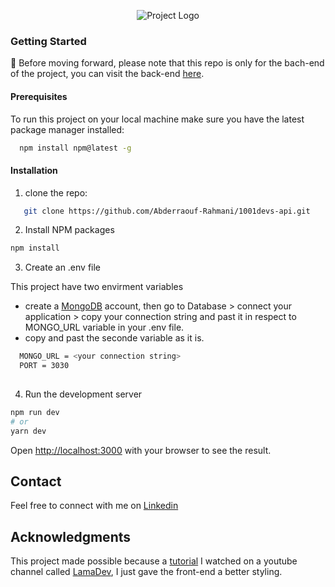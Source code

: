 <div align='center' >

![Project Logo](https://www.abderraouf-rahmani.dev/images/logos/1001devs-logo.png)
</div>

### Getting Started
📍 Before moving forward, please note that this repo is only for the bach-end of the project, you can visit the back-end [here](https://github.com/Abderraouf-Rahmani/1001devs-client).
#### Prerequisites
To run this project on your local machine make sure you have the latest package manager installed:
```sh
  npm install npm@latest -g
  ```
#### Installation
1. clone the repo:
```sh
   git clone https://github.com/Abderraouf-Rahmani/1001devs-api.git
```
2.  Install NPM packages
   ```sh
   npm install
```

3. Create an .env file

This project have two envirment variables
* create a [MongoDB](https://www.mongodb.com/) account, then go to Database > connect your application > copy your connection string and past it in respect to MONGO_URL variable in your .env file.
* copy and past the seconde variable as it is.
 ```sh
   MONGO_URL = <your connection string>
   PORT = 3030
   
```

4. Run the development server


```bash
npm run dev
# or
yarn dev
```

Open [http://localhost:3000](http://localhost:3030) with your browser to see the result.


## Contact
Feel free to connect with me on [Linkedin](https://www.linkedin.com/in/a-rahmani/)

## Acknowledgments

This project made possible because a [tutorial](https://www.youtube.com/watch?v=tlTdbc5byAs) I watched on a youtube channel called [LamaDev](https://www.youtube.com/c/LamaDev), I just gave the front-end a better styling.
